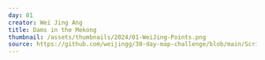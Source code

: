 ```yaml
---
day: 01
creator: Wei Jing Ang
title: Dams in the Mekong
thumbnail: /assets/thumbnails/2024/01-WeiJing-Points.png
source: https://github.com/weijingg/30-day-map-challenge/blob/main/Scripts/day1_WeiJing.R
---
```


